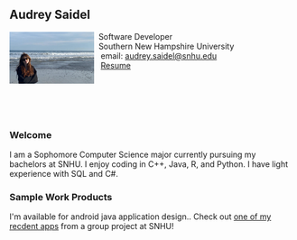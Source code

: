 ## Audrey Saidel

<img src="SiteFiles/me.png" align="left" width=150>&nbsp;  Software Developer<br/>
&nbsp;  Southern New Hampshire University <br/>
&nbsp; &nbsp;email: audrey.saidel@snhu.edu<br/>
&nbsp; &nbsp;[Resume](Audrey_Saidel_resume.docx.pdf)

<br/>
<br/>
<br/>
<br/>

### Welcome

I am a Sophomore Computer Science major currently pursuing my bachelors at SNHU. I enjoy coding in C++, Java, R, and Python. I have light experience with SQL and C#.

### Sample Work Products

I'm available for android java application design.. Check out [one of my recdent apps](https://agmath.github.io/PagesBasic/SiteFiles/SampleSafetyReport.html) from a group project at SNHU!

